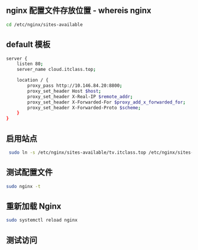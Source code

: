 ## nginx 配置文件存放位置 - whereis nginx
```bash
cd /etc/nginx/sites-available
```

## default 模板

```bash
server {
    listen 80;
    server_name cloud.itclass.top;

    location / {
        proxy_pass http://10.146.84.20:8800;
        proxy_set_header Host $host;
        proxy_set_header X-Real-IP $remote_addr;
        proxy_set_header X-Forwarded-For $proxy_add_x_forwarded_for;
        proxy_set_header X-Forwarded-Proto $scheme;
    }
}

```

## 启用站点

```bash
 sudo ln -s /etc/nginx/sites-available/tv.itclass.top /etc/nginx/sites-enabled/
```

## 测试配置文件

```bash
sudo nginx -t
```

## 重新加载 Nginx
```bash
sudo systemctl reload nginx
```

## 测试访问 
